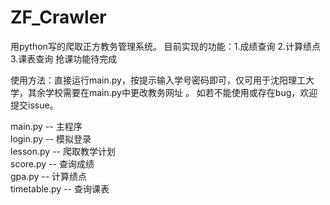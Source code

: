 # ZF_Crawler
用python写的爬取正方教务管理系统。
目前实现的功能：1.成绩查询  2.计算绩点  3.课表查询
抢课功能待完成

使用方法：直接运行main.py，按提示输入学号密码即可，仅可用于沈阳理工大学，其余学校需要在main.py中更改教务网址 。
如若不能使用或存在bug，欢迎提交issue。

main.py -- 主程序  
login.py -- 模拟登录  
lesson.py -- 爬取教学计划  
score.py -- 查询成绩  
gpa.py -- 计算绩点  
timetable.py -- 查询课表  
